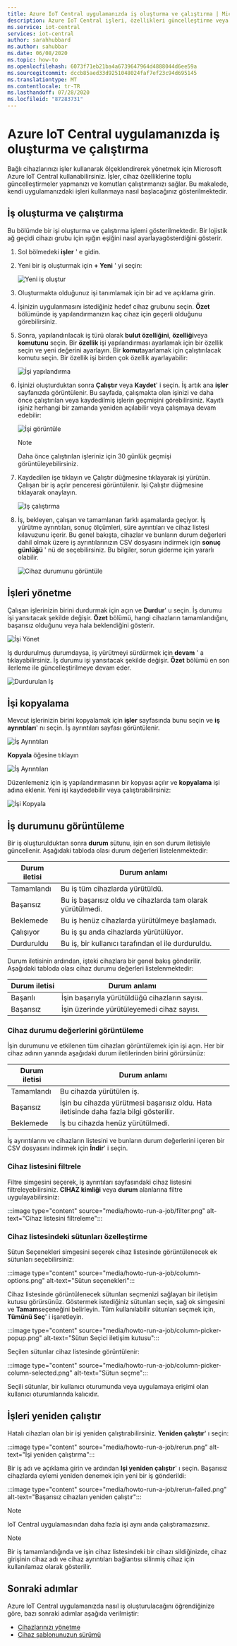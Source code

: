 ```yaml
---
title: Azure IoT Central uygulamanızda iş oluşturma ve çalıştırma | Microsoft Docs
description: Azure IoT Central işleri, özellikleri güncelleştirme veya bir komutu yürütme gibi toplu cihaz yönetimi özelliklerine izin verir.
ms.service: iot-central
services: iot-central
author: sarahhubbard
ms.author: sahubbar
ms.date: 06/08/2020
ms.topic: how-to
ms.openlocfilehash: 6073f71eb21ba4a6739647964d4888044d6ee59a
ms.sourcegitcommit: dccb85aed33d9251048024faf7ef23c94d695145
ms.translationtype: MT
ms.contentlocale: tr-TR
ms.lasthandoff: 07/28/2020
ms.locfileid: "87283731"
---
```

# <a name="create-and-run-a-job-in-your-azure-iot-central-application"></a>Azure IoT Central uygulamanızda iş oluşturma ve çalıştırma

Bağlı cihazlarınızı işler kullanarak ölçeklendirerek yönetmek için Microsoft Azure IoT Central kullanabilirsiniz. İşler, cihaz özelliklerine toplu güncelleştirmeler yapmanızı ve komutları çalıştırmanızı sağlar. Bu makalede, kendi uygulamanızdaki işleri kullanmaya nasıl başlacağınız gösterilmektedir.

## <a name="create-and-run-a-job"></a>İş oluşturma ve çalıştırma

Bu bölümde bir işi oluşturma ve çalıştırma işlemi gösterilmektedir. Bir lojistik ağ geçidi cihazı grubu için ışığın eşiğini nasıl ayarlayagösterdiğini gösterir.

1. Sol bölmedeki **işler** ' e gidin.

2. Yeni bir iş oluşturmak için **+ Yeni** ' yi seçin:

    ![Yeni iş oluştur](./media/howto-run-a-job/create-new-job.png)

3. Oluşturmakta olduğunuz işi tanımlamak için bir ad ve açıklama girin.

4. İşinizin uygulanmasını istediğiniz hedef cihaz grubunu seçin. **Özet** bölümünde iş yapılandırmanızın kaç cihaz için geçerli olduğunu görebilirsiniz.

5. Sonra, yapılandırılacak iş türü olarak **bulut özelliğini**, **özelliği**veya **komutunu** seçin. Bir **özellik** işi yapılandırması ayarlamak için bir özellik seçin ve yeni değerini ayarlayın. Bir **komut**ayarlamak için çalıştırılacak komutu seçin. Bir özellik işi birden çok özellik ayarlayabilir:

    ![İşi yapılandırma](./media/howto-run-a-job/configure-job.png)

6. İşinizi oluşturduktan sonra **Çalıştır** veya **Kaydet**' i seçin. İş artık ana **işler** sayfanızda görüntülenir. Bu sayfada, çalışmakta olan işinizi ve daha önce çalıştırılan veya kaydedilmiş işlerin geçmişini görebilirsiniz. Kayıtlı işiniz herhangi bir zamanda yeniden açılabilir veya çalışmaya devam edebilir:

    ![İşi görüntüle](./media/howto-run-a-job/view-job.png)

    > [!NOTE]
    > Daha önce çalıştırılan işleriniz için 30 günlük geçmişi görüntüleyebilirsiniz.

7. Kaydedilen işe tıklayın ve Çalıştır düğmesine tıklayarak işi yürütün. Çalışan bir iş açılır penceresi görüntülenir. Işi Çalıştır düğmesine tıklayarak onaylayın. 

    ![Iş çalıştırma](./media/howto-run-a-job/run-job.png)

8. İş, bekleyen, çalışan ve tamamlanan farklı aşamalarda geçiyor. İş yürütme ayrıntıları, sonuç ölçümleri, süre ayrıntıları ve cihaz listesi kılavuzunu içerir. Bu genel bakışta, cihazlar ve bunların durum değerleri dahil olmak üzere iş ayrıntılarınızın CSV dosyasını indirmek için **sonuç günlüğü** ' nü de seçebilirsiniz. Bu bilgiler, sorun giderme için yararlı olabilir.

    ![Cihaz durumunu görüntüle](./media/howto-run-a-job/download-details.png)

## <a name="manage-jobs"></a>İşleri yönetme

Çalışan işlerinizin birini durdurmak için açın ve **Durdur**' u seçin. İş durumu işi yansıtacak şekilde değişir. **Özet** bölümü, hangi cihazların tamamlandığını, başarısız olduğunu veya hala beklendiğini gösterir.

![İşi Yönet](./media/howto-run-a-job/manage-job.png)

Iş durdurulmuş durumdaysa, iş yürütmeyi sürdürmek için **devam** ' a tıklayabilirsiniz. İş durumu işi yansıtacak şekilde değişir. **Özet** bölümü en son ilerleme ile güncelleştirilmeye devam eder.

![Durdurulan Iş](./media/howto-run-a-job/stopped-job.png)

## <a name="copy-a-job"></a>İşi kopyalama

Mevcut işlerinizin birini kopyalamak için **işler** sayfasında bunu seçin ve **iş ayrıntıları**' nı seçin. İş ayrıntıları sayfası görüntülenir. 

![İş Ayrıntıları](./media/howto-run-a-job/job-details.png)

**Kopyala** öğesine tıklayın

![İş Ayrıntıları](./media/howto-run-a-job/job-details-copy.png)

Düzenlemeniz için iş yapılandırmasının bir kopyası açılır ve **kopyalama** işi adına eklenir. Yeni işi kaydedebilir veya çalıştırabilirsiniz:

![İşi Kopyala](./media/howto-run-a-job/copy-job.png)

## <a name="view-job-status"></a>İş durumunu görüntüleme

Bir iş oluşturulduktan sonra **durum** sütunu, işin en son durum iletisiyle güncellenir. Aşağıdaki tabloda olası durum değerleri listelenmektedir:

| Durum iletisi       | Durum anlamı                                          |
| -------------------- | ------------------------------------------------------- |
| Tamamlandı            | Bu iş tüm cihazlarda yürütüldü.              |
| Başarısız               | Bu iş başarısız oldu ve cihazlarda tam olarak yürütülmedi.  |
| Beklemede              | Bu iş henüz cihazlarda yürütülmeye başlamadı.         |
| Çalışıyor              | Bu iş şu anda cihazlarda yürütülüyor.             |
| Durduruldu              | Bu iş, bir kullanıcı tarafından el ile durduruldu.           |

Durum iletisinin ardından, işteki cihazlara bir genel bakış gönderilir. Aşağıdaki tabloda olası cihaz durumu değerleri listelenmektedir:

| Durum iletisi       | Durum anlamı                                                     |
| -------------------- | ------------------------------------------------------------------ |
| Başarılı            | İşin başarıyla yürütüldüğü cihazların sayısı.       |
| Başarısız               | İşin üzerinde yürütüleyemedi cihaz sayısı.       |

### <a name="view-the-device-status-values"></a>Cihaz durumu değerlerini görüntüleme

İşin durumunu ve etkilenen tüm cihazları görüntülemek için işi açın. Her bir cihaz adının yanında aşağıdaki durum iletilerinden birini görürsünüz:

| Durum iletisi       | Durum anlamı                                                                |
| -------------------- | ----------------------------------------------------------------------------- |
| Tamamlandı            | Bu cihazda yürütülen iş.                                     |
| Başarısız               | İşin bu cihazda yürütmesi başarısız oldu. Hata iletisinde daha fazla bilgi gösterilir.  |
| Beklemede              | İş bu cihazda henüz yürütülmedi.                                   |

İş ayrıntılarını ve cihazların listesini ve bunların durum değerlerini içeren bir CSV dosyasını indirmek için **İndir**' i seçin.

### <a name="filter-the-list-of-devices"></a>Cihaz listesini filtrele

Filtre simgesini seçerek, iş ayrıntıları sayfasındaki cihaz listesini filtreleyebilirsiniz. **CIHAZ kimliği** veya **durum** alanlarına filtre uygulayabilirsiniz:

:::image type="content" source="media/howto-run-a-job/filter.png" alt-text="Cihaz listesini filtreleme":::

### <a name="customize-columns-in-the-device-list"></a>Cihaz listesindeki sütunları özelleştirme

Sütun Seçenekleri simgesini seçerek cihaz listesinde görüntülenecek ek sütunları seçebilirsiniz:

:::image type="content" source="media/howto-run-a-job/column-options.png" alt-text="Sütun seçenekleri":::

Cihaz listesinde görüntülenecek sütunları seçmenizi sağlayan bir iletişim kutusu görürsünüz. Göstermek istediğiniz sütunları seçin, sağ ok simgesini ve **Tamam**seçeneğini belirleyin. Tüm kullanılabilir sütunları seçmek için, **Tümünü Seç**' i işaretleyin.

:::image type="content" source="media/howto-run-a-job/column-picker-popup.png" alt-text="Sütun Seçici iletişim kutusu":::

Seçilen sütunlar cihaz listesinde görüntülenir:

:::image type="content" source="media/howto-run-a-job/column-picker-column-selected.png" alt-text="Sütun seçme":::

Seçili sütunlar, bir kullanıcı oturumunda veya uygulamaya erişimi olan kullanıcı oturumlarında kalıcıdır.

## <a name="rerun-jobs"></a>İşleri yeniden çalıştır

Hatalı cihazları olan bir işi yeniden çalıştırabilirsiniz. **Yeniden çalıştır**' ı seçin:

:::image type="content" source="media/howto-run-a-job/rerun.png" alt-text="İşi yeniden çalıştırma":::

Bir iş adı ve açıklama girin ve ardından **Işi yeniden çalıştır**' ı seçin. Başarısız cihazlarda eylemi yeniden denemek için yeni bir iş gönderildi:

:::image type="content" source="media/howto-run-a-job/rerun-failed.png" alt-text="Başarısız cihazları yeniden çalıştır":::

> [!NOTE]
> IoT Central uygulamasından daha fazla işi aynı anda çalıştıramazsınız.

> [!NOTE]
> Bir iş tamamlandığında ve işin cihaz listesindeki bir cihazı sildiğinizde, cihaz girişinin cihaz adı ve cihaz ayrıntıları bağlantısı silinmiş cihaz için kullanılamaz olarak gösterilir.

## <a name="next-steps"></a>Sonraki adımlar

Azure IoT Central uygulamanızda nasıl iş oluşturulacağını öğrendiğinize göre, bazı sonraki adımlar aşağıda verilmiştir:

- [Cihazlarınızı yönetme](howto-manage-devices.md)
- [Cihaz şablonunuzun sürümü](howto-version-device-template.md)
